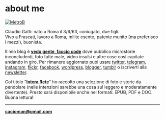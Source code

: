 # about me  

[![](https://drive.google.com/uc?id=1VekJ5JJnSFQMeIHPGnMwSwZpmuSSB6Zu "MetroB")](/index.md)  
  
Claudio Gatti: nato a Roma il 3/6/63, coniugato, due figli.  
Vivo a Frascati, lavoro a Roma, milite esente, patente munito (ma preferisco i mezzi), buonista.  

Il mio blog è [**vedo gente, faccio code**](/index.md)  dove pubblico microstorie inconcludenti, foto fatte male, video insulsi e altre cose così capitate andando in giro. Per rimanere aggiornato puoi usare [twitter](https://twitter.com/cacioman), [telegram](https://t.me/cacioman), [instagram](https://www.instagram.com/cacioman63), [flickr](https://flickr.com/cacioman), [facebook](https://fb.me/VedoGenteFaccioCode), [wordpress](https://cacioman.wordpress.com/), [blogger](https://cacioman.blogspot.com/), [tumblr](https://cacioman.tumblr.com/) o iscriverti alla [newsletter](https://tinyletter.com/cacioman).  
  
Col titolo "[**Intera Rete**](https://cacioman.github.io/interarete.html)" ho raccolto una selezione di foto e storie da pendolare (nelle intenzioni sarebbe una cosa sul leggero e moderatamente divertente). Presto sarà disponibile anche nei formati: EPUB, PDF e DOC.  
Buona lettura!  

     

>      
	
---    
[**cacioman@gmail.com**](mailto::cacioman@gmail.com)  
   
